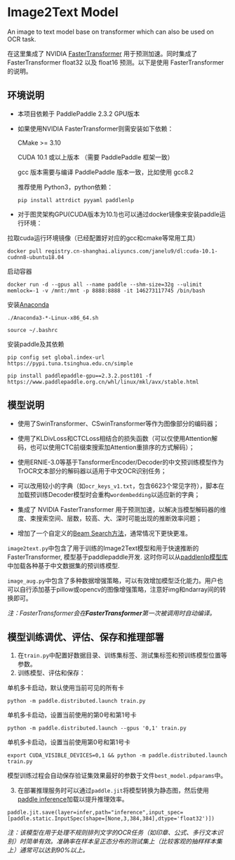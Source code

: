# Image2Text Model
An image to text model base on transformer which can also be used on OCR task.

在这里集成了 NVIDIA [FasterTransformer](https://github.com/NVIDIA/FasterTransformer/tree/v3.1) 用于预测加速。同时集成了 FasterTransformer float32 以及 float16 预测。以下是使用 FasterTransformer 的说明。

## 环境说明

* 本项目依赖于 PaddlePaddle 2.3.2 GPU版本
* 如果使用NVIDIA FasterTransformer则需安装如下依赖：

	CMake >= 3.10
	
	CUDA 10.1 或以上版本 （需要 PaddlePaddle 框架一致）
	
	gcc 版本需要与编译 PaddlePaddle 版本一致，比如使用 gcc8.2
	
	推荐使用 Python3，python依赖：
	
	 ```
	 pip install attrdict pyyaml paddlenlp
	 ```
* 对于图灵架构GPU(CUDA版本为10.1)也可以通过docker镜像来安装paddle运行环境：

拉取cuda运行环境镜像（已经配置好对应的gcc和cmake等常用工具）
```shell
docker pull registry.cn-shanghai.aliyuncs.com/janelu9/dl:cuda-10.1-cudnn8-ubuntu18.04
```
启动容器
```shell
docker run -d --gpus all --name paddle --shm-size=32g --ulimit memlock=-1 -v /mnt:/mnt -p 8888:8888 -it 146273117745 /bin/bash
```
安装[Anaconda](https://repo.anaconda.com/archive/)
```shell
./Anaconda3-*-Linux-x86_64.sh
```
```shell
source ~/.bashrc
```
安装paddle及其依赖
```shell
pip config set global.index-url https://pypi.tuna.tsinghua.edu.cn/simple
```
```shell
pip install paddlepaddle-gpu==2.3.2.post101 -f https://www.paddlepaddle.org.cn/whl/linux/mkl/avx/stable.html
```
 ## 模型说明
 
* 使用了SwinTransformer、CSwinTransformer等作为图像部分的编码器；

* 使用了KLDivLoss和CTCLoss相结合的损失函数（可以仅使用Attention解码，也可以使用CTC前缀束搜索加Attention重排序的方式解码）；

* 使用ERNIE-3.0等基于TansformerEncoder/Decoder的中文预训练模型作为TrOCR文本部分的解码器以适用于中文OCR识别任务；

* 可以改用较小的字典（如`ocr_keys_v1.txt`，包含6623个常见字符），脚本在加载预训练Decoder模型时会重构`wordembedding`以适应新的字典；

* 集成了 NVIDIA FasterTransformer 用于预测加速，以解决当模型解码器的维度、束搜索空间、层数，较高、大、深时可能出现的推断效率问题；

* 增加了一个自定义的[Beam Search方法](https://github.com/janelu9/TrOCR/blob/d3d3d7be156157ff802980a636a48aa29e4fc403/image2text.py#L757)，通常情况下更快更准。
 
`image2text.py`中包含了用于训练的Image2Text模型和用于快速推断的FasterTransformer, 模型基于paddlepaddle开发. 这时你可以从[paddlenlp模型库](https://paddlenlp.readthedocs.io/zh/latest/model_zoo/#id2)中加载各种基于中文数据集的预训练模型.

`image_aug.py`中包含了多种数据增强策略，可以有效增加模型泛化能力。用户也可以自行添加基于pillow或opencv的图像增强策略，注意好img和ndarray间的转换即可。
 
 *注：FasterTransformer会在**FasterTransformer**第一次被调用时自动编译。*
 
 ## 模型训练调优、评估、保存和推理部署
 1. 在`train.py`中配置好数据目录、训练集标签、测试集标签和预训练模型位置等参数。
 2. 训练模型、评估和保存：

单机多卡启动，默认使用当前可见的所有卡
```shell
python -m paddle.distributed.launch train.py
```
单机多卡启动，设置当前使用的第0号和第1号卡
```shell
python -m paddle.distributed.launch --gpus '0,1' train.py
```
单机多卡启动，设置当前使用第0号和第1号卡
```shell
export CUDA_VISIBLE_DEVICES=0,1 && python -m paddle.distributed.launch train.py
```	
模型训练过程会自动保存验证集效果最好的参数于文件`best_model.pdparams`中。

 3. 在部署推理服务时可以通过`paddle.jit`将模型转换为静态图，然后使用[paddle inference](https://paddle-inference.readthedocs.io/en/latest/index.html)加载以提升推理效率。

```shell
paddle.jit.save(layer=infer,path="inference",input_spec=[paddle.static.InputSpec(shape=[None,3,384,384],dtype='float32')])
```

*注：该模型在用于处理不规则排列文字的OCR任务（如印章、公式、多行文本识别）时简单有效。准确率在样本呈正态分布的测试集上（比较客观的抽样样本集上）通常可以达到90%以上。*